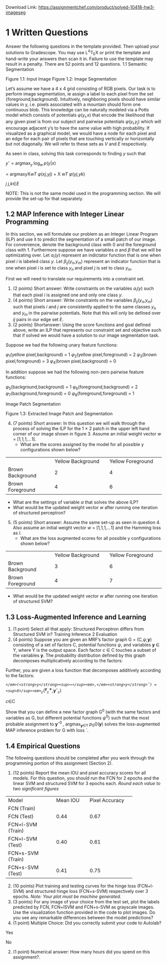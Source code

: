 Download Link: https://assignmentchef.com/product/solved-10418-hw3-imageseg
<br>
<h1>1      Written Questions</h1>

Answer the following questions in the template provided. Then upload your solutions to Gradescope. You may use L<sup>A</sup>T<sub>E</sub>X or print the template and hand-write your answers then scan it in. Failure to use the template may result in a penalty. There are 52 points and 12 questions. 1.1 Semantic Segmentation

Figure 1.1: Input Image                                  Figure 1.2: Image Segmentation

Let’s assume we have a 4 x 4 grid consisting of RGB pixels. Our task is to perform image segmentation, ie assign a label to each pixel from the set {foreground<em>,</em>background}. Intuitively, neighboring pixels should have similar values in y, i.e. pixels associated with a mountain should form one continuous blob. This knowledge can be naturally modeled via a Potts model which consists of potentials <em>φ</em>(<em>y<sub>i</sub>,x</em>) that encode the likelihood that any given pixel is from our subject and pairwise potentials <em>φ</em>(<em>y<sub>i</sub>,y<sub>j</sub></em>) which will encourage adjacent y’s to have the same value with high probability. If visualized as a graphical model, we would have a node for each pixel and an edge for each pair of pixels that are touching vertically or horizontally but not diagonally. We will refer to these sets as <em>V </em>and <em>E </em>respectively.

As seen in class, solving this task corresponds to finding <em>y </em>such that

<em>y</em>ˆ = argmax<em><sub>y </sub></em>log<em><sub>w </sub>p</em>(<em>y</em>|<em>x</em>)

= argmax<em>y</em>X<em>w</em><em>T </em><em>φ</em>(<em>x</em><em>j</em><em>,y</em><em>j</em>) + X <em>w</em><em>T </em><em>φ</em>(<em>y</em><em>j</em><em>,y</em><em>k</em>)

<em>j                                                     j,k</em>∈<em>E</em>

NOTE: This is not the same model used in the programming section. We will provide the set-up for that separately.

<h2>1.2        MAP Inference with Integer Linear Programming</h2>

In this section, we will formulate our problem as an Integer Linear Program (ILP) and use it to predict the segmentation of a small patch of our image. For convenience, denote the background class with 0 and the foreground class with 1. Furthermore suppose we have variables <em>α </em>and <em>β </em>that we will be optimizating over. Let <em>α<sub>i</sub></em>(<em>y</em>) represent an indictator function that is one when pixel <em>i </em>is labeled class <em>y</em>. Let <em>β<sub>ij</sub></em>(<em>y<sub>n</sub>,y<sub>m</sub></em>) represent an indicator function that is one when pixel <em>i </em>is set to class <em>y<sub>n </sub></em>and pixel <em>j </em>is set to class <em>y<sub>m</sub></em>.

First we will need to translate our requirements into a constraint set.

<ol>

 <li>(2 points) Short answer: Write constraints on the variables <em>α<sub>i</sub></em>(<em>y</em>) such that each pixel <em>i </em>is assigned one and only one class <em>y</em>.</li>

 <li>(4 points) Short answer: Write constraints on the variables <em>β<sub>ij</sub></em>(<em>y<sub>n</sub>,y<sub>m</sub></em>) such that pixels <em>i </em>and <em>j </em>are consistently applied to the same classes <em>y<sub>n </sub></em>and <em>y<sub>m </sub></em>in the pairwise potentials. Note that this will only be defined over <em>ij </em>pairs in our edge set <em>E</em>.</li>

 <li>(2 points) Shortanswer: Using the score functions and goal defined above, write an ILP that represents our constraint set and objective such that if solved we would have a solution to our image segmentation task.</li>

</ol>

Suppose we had the following unary feature functions:

<em>φ</em><sub>1</sub>(yellow pixel<em>,</em>background) = 1 <em>φ</em><sub>2</sub>(yellow pixel<em>,</em>foreground) = 2 <em>φ</em><sub>3</sub>(brown pixel<em>,</em>foreground) = 3 <em>φ</em><sub>4</sub>(brown pixel<em>,</em>background) = 0

In addition suppose we had the following non-zero pairwise feature functions:

<em>φ</em><sub>5</sub>(background<em>,</em>background) = 1 <em>φ</em><sub>6</sub>(foreground<em>,</em>background) = 2 <em>φ</em><sub>7</sub>(background<em>,</em>foreground) = 0 <em>φ</em><sub>8</sub>(foreground<em>,</em>foreground) = 1

Image Patch                               Segmentation

Figure 1.3: Extracted Image Patch and Segmentation

<ol start="4">

 <li>(7 points) Short answer: In this question we will walk through the process of solving the ILP for the 1 × 2 patch in the upper left hand corner of our image shown in figure 3. Assume an initial weight vector <em>w </em>= [1<em>,</em>1<em>,</em>1<em>,…</em>1].

  <ul>

   <li>What are the scores assigned by the model for all possible y configurations shown below?</li>

  </ul></li>

</ol>

<table width="474">

 <tbody>

  <tr>

   <td width="138"> </td>

   <td width="168">Yellow Background</td>

   <td width="168">Yellow Foreground</td>

  </tr>

  <tr>

   <td width="138">Brown Background</td>

   <td width="168">2</td>

   <td width="168">4</td>

  </tr>

  <tr>

   <td width="138">Brown Foreground</td>

   <td width="168">4</td>

   <td width="168">6</td>

  </tr>

 </tbody>

</table>

<ul>

 <li>What are the settings of variable <em>α </em>that solves the above ILP?</li>

 <li>What would be the updated weight vector <em>w </em>after running one iteration of structured perceptron?</li>

</ul>

<ol start="5">

 <li>(5 points) Short answer: Assume the same set-up as seen in question 4. Also assume an initial weight vector <em>w </em>= [1<em>,</em>1<em>,</em>1<em>,…</em>1] and the Hamming loss as <em>l</em>.

  <ul>

   <li>What are the loss augmented scores for all possible y configurations shown below?</li>

  </ul></li>

</ol>

<table width="474">

 <tbody>

  <tr>

   <td width="138"> </td>

   <td width="168">Yellow Background</td>

   <td width="168">Yellow Foreground</td>

  </tr>

  <tr>

   <td width="138">Brown Background</td>

   <td width="168">3</td>

   <td width="168">6</td>

  </tr>

  <tr>

   <td width="138">Brown Foreground</td>

   <td width="168">4</td>

   <td width="168">7</td>

  </tr>

 </tbody>

</table>

<ul>

 <li>What would be the updated weight vector <em>w </em>after running one iteration of structured SVM?</li>

</ul>

<h2>1.3      Loss-Augmented Inference and Learning</h2>

<ol>

 <li>(1 point) Select all that apply: Structured Perceptron differs from Structured SVM in? Training  Inference 2 Evaluation</li>

 <li>(4 points) Suppose you are given an MRF’s factor graph G = (C<em>,ψ,</em><strong>y</strong>) consisting of a set of factors C, potential functions <em>ψ</em>, and variables <strong>y </strong>∈ Y, where Y is the output space. Each factor <em>c </em>∈ C touches a subset of the variables <strong>y</strong>. The probability distribution defined by this graph decomposes multiplicatively according to the factors:</li>

</ol>

Further, you are given a loss function that decomposes additively according to the factors:

<em>`</em>(<strong>y</strong><sup>∗</sup><em>,</em><strong>y</strong>ˆ) = <sup>X</sup><em>`<sub>c</sub></em>(<strong><sup>y</sup></strong><em><sub>c</sub></em><sup>∗</sup><em>,</em><strong>y</strong>ˆ<em><sub>c</sub></em>)

<em>c</em>∈C

Show that you can define a new factor graph G<sup>0 </sup>(with the same factors and variables as G, but different potential functions <em>ψ</em><sup>0</sup>) such that the most probable assignment to <strong>y</strong>ˆ<sup>0 </sup>, argmax<strong><sub>y</sub></strong><sub>∈Y </sub><em>p</em><sub>G</sub>0(<strong>y</strong>) solves the loss-augmented MAP inference problem for G with loss <em>`</em>.

<h2>1.4      Empirical Questions</h2>

The following questions should be completed after you work through the programming portion of this assignment (Section 2).

<ol>

 <li>(12 points) Report the mean IOU and pixel accuracy scores for all models. For this question, you should run the FCN for 2 epochs and the linear SVM and structured SVM for 3 epochs each. <em>Round each value to two significant figures</em></li>

</ol>

<table width="361">

 <tbody>

  <tr>

   <td width="139">Model</td>

   <td width="92">Mean IOU</td>

   <td width="130">Pixel Accuracy</td>

  </tr>

  <tr>

   <td width="139">FCN (Train)</td>

   <td width="92"> </td>

   <td width="130"> </td>

  </tr>

  <tr>

   <td width="139">FCN (Test)</td>

   <td width="92">0.44</td>

   <td width="130">0.67</td>

  </tr>

  <tr>

   <td width="139">FCN+l-SVM (Train)</td>

   <td width="92"> </td>

   <td width="130"> </td>

  </tr>

  <tr>

   <td width="139">FCN+l-SVM (Test)</td>

   <td width="92">0.40</td>

   <td width="130">0.61</td>

  </tr>

  <tr>

   <td width="139">FCN+s-SVM (Train)</td>

   <td width="92"> </td>

   <td width="130"> </td>

  </tr>

  <tr>

   <td width="139">FCN+s-SVM (Test)</td>

   <td width="92">0.41</td>

   <td width="130">0.75</td>

  </tr>

 </tbody>

</table>

<ol start="2">

 <li>(10 points) Plot training and testing curves for the hinge loss (FCN+l-SVM) and structured hinge loss (FCN+s-SVM) respectively over 3 epochs. <em>Note: Your plot must be machine generated.</em></li>

 <li>(3 points) For any image of your choice from the test set, plot the labels predicted by FCN, FCN+lSVM and FCN+s-SVM as grayscale images. Use the visualization function provided in the code to plot images. Do you see any remarkable differences between the model predictions?</li>

 <li>(1 point) Multiple Choice: Did you correctly submit your code to Autolab?</li>

</ol>

Yes

No

<ol start="2">

 <li>(1 point) Numerical answer: How many hours did you spend on this assignment?.</li>

</ol>